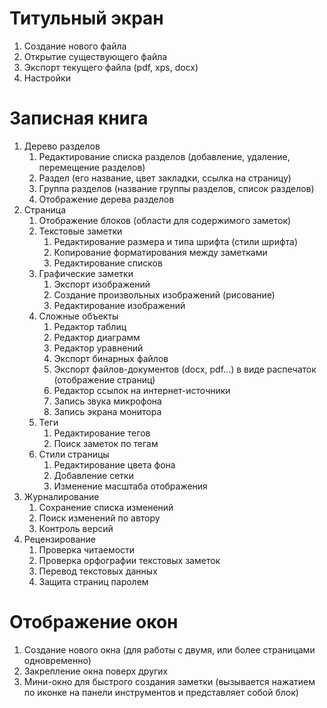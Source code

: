# Титульный экран
1. Создание нового файла
2. Открытие существующего файла 
3. Экспорт текущего файла (pdf, xps, docx)
4. Настройки

# Записная книга
1. Дерево разделов
   1. Редактирование списка разделов (добавление, удаление, перемещение разделов)
   2. Раздел (его название, цвет закладки, ссылка на страницу)
   3. Группа разделов (название группы разделов, список разделов)
   4. Отображение дерева разделов
2. Страница
   1. Отображение блоков (области для содержимого заметок)
   2. Текстовые заметки
      1. Редактирование размера и типа шрифта (стили шрифта)
      2. Копирование форматирования между заметками
      3. Редактирование списков
   3. Графические заметки
      1. Экспорт изображений
      2. Создание произвольных изображений (рисование)
      3. Редактирование изображений
   4. Сложные объекты
      1. Редактор таблиц
      2. Редактор диаграмм
      3. Редактор уравнений
      4. Экспорт бинарных файлов
      5. Экспорт файлов-документов (docx, pdf...) в виде распечаток (отображение страниц)
      6. Редактор ссылок на интернет-источники
      7. Запись звука микрофона
      8. Запись экрана монитора
   5. Теги
      1. Редактирование тегов
      2. Поиск заметок по тегам
   6. Стили страницы
      1. Редактирование цвета фона
      2. Добавление сетки
      3. Изменение масштаба отображения
3. Журналирование
   1. Сохранение списка изменений
   2. Поиск изменений по автору
   3. Контроль версий
4. Рецензирование
   1. Проверка читаемости
   2. Проверка орфографии текстовых заметок
   3. Перевод текстовых данных
   4. Защита страниц паролем

# Отображение окон
1. Создание нового окна (для работы с двумя, или более страницами одновременно)
2. Закрепление окна поверх других
3. Мини-окно для быстрого создания заметки (вызывается нажатием по иконке на панели инструментов и представляет собой блок)
